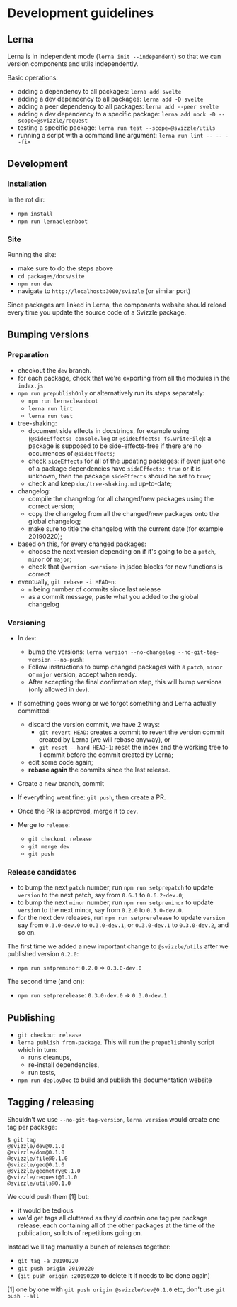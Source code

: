 # Development guidelines

## Lerna

Lerna is in independent mode (`lerna init --independent`) so that we can version components and utils independently.

Basic operations:

- adding a dependency to all packages: `lerna add svelte`
- adding a dev dependency to all packages: `lerna add -D svelte`
- adding a peer dependency to all packages: `lerna add --peer svelte`
- adding a dev dependency to a specific package: `lerna add nock -D --scope=@svizzle/request`
- testing a specific package: `lerna run test --scope=@svizzle/utils`
- running a script with a command line argument: `lerna run lint -- -- --fix`

## Development

### Installation

In the rot dir:

- `npm install`
- `npm run lernacleanboot`

### Site

Running the site:

- make sure to do the steps above
- `cd packages/docs/site`
- `npm run dev`
- navigate to `http://localhost:3000/svizzle` (or similar port)

Since packages are linked in Lerna, the components website should reload every time you update the source code of a Svizzle package.

## Bumping versions

### Preparation

- checkout the `dev` branch.
- for each package, check that we're exporting from all the modules in the `index.js`
- `npm run prepublishOnly` or alternatively run its steps separately:
	- `npm run lernacleanboot`
	- `lerna run lint`
	- `lerna run test`
- tree-shaking:
	- document side effects in docstrings, for example using (`@sideEffects: console.log` or `@sideEffects: fs.writeFile`): a package is supposed to be side-effects-free if there are no occurrences of `@sideEffects`;
	- check `sideEffects` for all of the updating packages: if even just one of a package dependencies have `sideEffects: true` or it is unknown, then the package `sideEffects` should be set to `true`;
	- check and keep `doc/tree-shaking.md` up-to-date;
- changelog:
	- compile the changelog for all changed/new packages using the correct version;
	- copy the changelog from all the changed/new packages onto the global changelog;
	- make sure to title the changelog with the current date (for example 20190220);
- based on this, for every changed packages:
	- choose the next version depending on if it's going to be a `patch`, `minor` or `major`;
	- check that `@version <version>` in jsdoc blocks for new functions is correct
- eventually, `git rebase -i HEAD~n`:
	- `n` being number of commits since last release
	- as a commit message, paste what you added to the global changelog

### Versioning

- In `dev`:
	- bump the versions: `lerna version --no-changelog --no-git-tag-version --no-push`:
	- Follow instructions to bump changed packages with a `patch`, `minor` or `major` version, accept when ready.
	- After accepting the final confirmation step, this will bump versions (only allowed in `dev`).

- If something goes wrong or we forgot something and Lerna actually committed:
	- discard the version commit, we have 2 ways:
		- `git revert HEAD`: creates a commit to revert the version commit created by Lerna (we will rebase anyway), or
		- `git reset --hard HEAD~1`: reset the index and the working tree to 1 commit before the commit created by Lerna;
	- edit some code again;
	- **rebase again** the commits since the last release.

- Create a new branch, commit

- If everything went fine: `git push`, then create a PR.

- Once the PR is approved, merge it to `dev`.

- Merge to `release`:
	- `git checkout release`
	- `git merge dev`
	- `git push`

### Release candidates

- to bump the next `patch` number, run `npm run setprepatch` to update `version` to the next patch, say from `0.6.1` to `0.6.2-dev.0`;
- to bump the next `minor` number, run `npm run setpreminor` to update `version` to the next minor, say from `0.2.0` to `0.3.0-dev.0`.
- for the next dev releases, run `npm run setprerelease` to update `version` say from `0.3.0-dev.0` to `0.3.0-dev.1`, or `0.3.0-dev.1` to `0.3.0-dev.2`, and so on.

The first time we added a new important change to `@svizzle/utils` after we published version `0.2.0`:
- `npm run setpreminor`: `0.2.0` => `0.3.0-dev.0`

The second time (and on):
- `npm run setprerelease`: `0.3.0-dev.0` => `0.3.0-dev.1`

## Publishing

- `git checkout release`
- `lerna publish from-package`. This will run the `prepublishOnly` script which in turn:
	- runs cleanups,
	- re-install dependencies,
	- run tests,
- `npm run deployDoc` to build and publish the documentation website

## Tagging / releasing

Shouldn't we use `--no-git-tag-version`, `lerna version` would create one tag per package:

```
$ git tag
@svizzle/dev@0.1.0
@svizzle/dom@0.1.0
@svizzle/file@0.1.0
@svizzle/geo@0.1.0
@svizzle/geometry@0.1.0
@svizzle/request@0.1.0
@svizzle/utils@0.1.0
```

We could push them [1] but:
- it would be tedious
- we'd get tags all cluttered as they'd contain one tag per package release, each containing all of the other packages at the time of the publication, so lots of repetitions going on.

Instead we'll tag manually a bunch of releases together:

- `git tag -a 20190220`
- `git push origin 20190220`
- (`git push origin :20190220` to delete it if needs to be done again)

[1] one by one with `git push origin @svizzle/dev@0.1.0` etc, don't use `git push --all`
